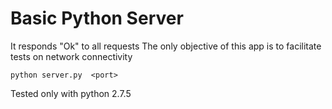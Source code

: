 # Basic Python Server

It responds "Ok" to all requests
The only objective of this app is to facilitate tests on network connectivity

```{r, engine='bash'}
python server.py  <port>
```

Tested only with python 2.7.5
